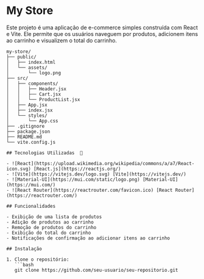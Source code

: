# My Store

Este projeto é uma aplicação de e-commerce simples construída com React e Vite. Ele permite que os usuários naveguem por produtos, adicionem itens ao carrinho e visualizem o total do carrinho.


```plaintext
my-store/
├── public/
│   ├── index.html
│   └── assets/
│       └── logo.png
├── src/
│   ├── components/
│   │   ├── Header.jsx
│   │   ├── Cart.jsx
│   │   └── ProductList.jsx
│   ├── App.jsx
│   ├── index.jsx
│   └── styles/
│       └── App.css
├── .gitignore
├── package.json
├── README.md
└── vite.config.js

## Tecnologias Utilizadas  🔧

- ![React](https://upload.wikimedia.org/wikipedia/commons/a/a7/React-icon.svg) [React.js](https://reactjs.org/)
- ![Vite](https://vitejs.dev/logo.svg) [Vite](https://vitejs.dev/)
- ![Material-UI](https://mui.com/static/logo.png) [Material-UI](https://mui.com/)
- ![React Router](https://reactrouter.com/favicon.ico) [React Router](https://reactrouter.com/)

## Funcionalidades

- Exibição de uma lista de produtos
- Adição de produtos ao carrinho
- Remoção de produtos do carrinho
- Exibição do total do carrinho
- Notificações de confirmação ao adicionar itens ao carrinho

## Instalação

1. Clone o repositório:
   ```bash
   git clone https://github.com/seu-usuario/seu-repositorio.git